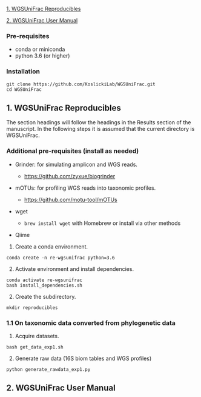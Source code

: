 [1. WGSUniFrac Reproducibles](#reproducible)

[2. WGSUniFrac User Manual](#user_manual)



### Pre-requisites

* conda or miniconda
* python 3.6 (or higher)

### Installation

```
git clone https://github.com/KoslickiLab/WGSUniFrac.git
cd WGSUniFrac
```



## 1. WGSUniFrac Reproducibles <a name="reproducible"></a>

The section headings will follow the headings in the Results section of the manuscript. In the following steps it is assumed that the current directory is WGSUniFrac.

### Additional pre-requisites (install as needed)

* Grinder: for simulating amplicon and WGS reads. 
  * https://github.com/zyxue/biogrinder
* mOTUs: for profiling WGS reads into taxonomic profiles.
  * https://github.com/motu-tool/mOTUs

* wget
  * `brew install wget` with Homebrew or install via other methods
* Qiime

1. Create a conda environment.

```
conda create -n re-wgsunifrac python=3.6
```

2. Activate environment and install dependencies.

```
conda activate re-wgsunifrac
bash install_dependencies.sh
```

2. Create the subdirectory.

```
mkdir reproducibles
```



### 1.1 On taxonomic data converted from phylogenetic data

1. Acquire datasets.

```
bash get_data_exp1.sh
```

2. Generate raw data (16S biom tables and WGS profiles)

```
python generate_rawdata_exp1.py
```



## 2. WGSUniFrac User Manual <a name="user_manual"></a>





